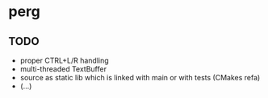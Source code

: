 # perg

## TODO
 * proper CTRL+L/R handling
 * multi-threaded TextBuffer
 * source as static lib which is linked with main or with tests (CMakes refa)
 * (...)
